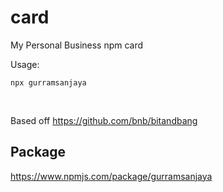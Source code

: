 # card
My Personal Business npm card 

Usage: 
```shell
npx gurramsanjaya
```
<br/>

Based off https://github.com/bnb/bitandbang

## Package
https://www.npmjs.com/package/gurramsanjaya
